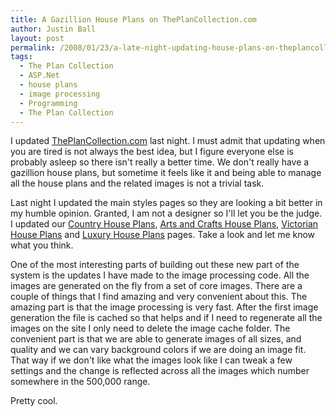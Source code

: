 ```yaml
---
title: A Gazillion House Plans on ThePlanCollection.com
author: Justin Ball
layout: post
permalink: /2008/01/23/a-late-night-updating-house-plans-on-theplancollectioncom/
tags:
  - The Plan Collection
  - ASP.Net
  - house plans
  - image processing
  - Programming
  - The Plan Collection
---
```


I updated [ThePlanCollection.com][1] last night. I must admit that updating when you are tired is not always the best idea, but I figure everyone else is probably asleep so there isn't really a better time. We don't really have a gazillion house plans, but sometime it feels like it and being able to manage all the house plans and the related images is not a trivial task.

 [1]: http://www.theplancollection.com/

Last night I updated the main styles pages so they are looking a bit better in my humble opinion. Granted, I am not a designer so I'll let you be the judge. I updated our [Country House Plans][2], [Arts and Crafts House Plans][3], [Victorian House Plans][4] and [Luxury House Plans][5] pages. Take a look and let me know what you think.

 [2]: http://www.theplancollection.com/country-house-plans "View Country House Plans"
 [3]: http://www.theplancollection.com/arts-and-crafts-house-plans "View Arts and Crafts House Plans"
 [4]: http://www.theplancollection.com/victorian-house-plans "view Victorian House Plans"
 [5]: http://www.theplancollection.com/luxury-house-plans "View Luxury House Plans"

One of the most interesting parts of building out these new part of the system is the updates I have made to the image processing code. All the images are generated on the fly from a set of core images. There are a couple of things that I find amazing and very convenient about this. The amazing part is that the image processing is very fast. After the first image generation the file is cached so that helps and if I need to regenerate all the images on the site I only need to delete the image cache folder. The convenient part is that we are able to generate images of all sizes, and quality and we can vary background colors if we are doing an image fit. That way if we don't like what the images look like I can tweak a few settings and the change is reflected across all the images which number somewhere in the 500,000 range.

Pretty cool.